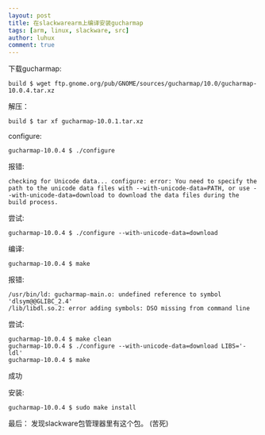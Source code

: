 ```yaml
---
layout: post
title: 在slackwarearm上编译安装gucharmap
tags: [arm, linux, slackware, src]
author: luhux
comment: true
---
```


下载gucharmap:

	build $ wget ftp.gnome.org/pub/GNOME/sources/gucharmap/10.0/gucharmap-10.0.4.tar.xz
	
解压：

	build $ tar xf gucharmap-10.0.1.tar.xz

configure:

	gucharmap-10.0.4 $ ./configure
	
报错:

	checking for Unicode data... configure: error: You need to specify the path to the unicode data files with --with-unicode-data=PATH, or use --with-unicode-data=download to download the data files during the build process.
	
尝试:

	gucharmap-10.0.4 $ ./configure --with-unicode-data=download
	
编译:

	gucharmap-10.0.4 $ make 
	
报错:

	/usr/bin/ld: gucharmap-main.o: undefined reference to symbol 'dlsym@@GLIBC_2.4'
	/lib/libdl.so.2: error adding symbols: DSO missing from command line
	
尝试:

	gucharmap-10.0.4 $ make clean
	gucharmap-10.0.4 $ ./configure --with-unicode-data=download LIBS='-ldl'
	gucharmap-10.0.4 $ make
	
成功

安装:


	gucharmap-10.0.4 $ sudo make install
	

最后：
发现slackware包管理器里有这个包。
(苦死)
